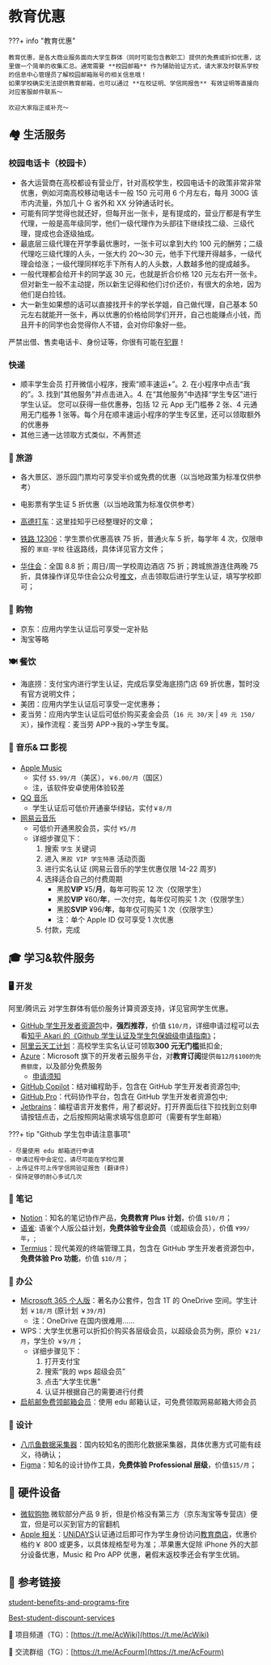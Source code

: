 # 教育优惠

???+ info "教育优惠"

    教育优惠，是各大商业服务面向大学生群体（同时可能包含教职工）提供的免费或折扣优惠，这里做一个简单的收集汇总。通常需要 **校园邮箱** 作为辅助验证方式，请大家及时联系学校的信息中心管理员了解校园邮箱账号的相关信息哦！
    如果学校确实无法提供教育邮箱，也可以通过 **在校证明、学信网报告** 有效证明等直接向对应客服邮件联系～

    欢迎大家指正或补充～

## 🏘️ 生活服务

### 校园电话卡（校园卡）

- 各大运营商在高校都设有营业厅，针对高校学生，校园电话卡的政策非常非常优惠，例如河南高校移动电话卡一般 150 元可用 6 个月左右，每月 300G 该市内流量，外加几十 G 省外和 XX 分钟通话时长。
- 可能有同学觉得也就还好，但每开出一张卡，是有提成的，营业厅都是有学生代理，一般是高年级同学，他们一级代理作为头部往下继续找二级、三级代理，提成也会逐级抽成。
- 最底层三级代理在开学季最优惠时，一张卡可以拿到大约 100 元的酬劳；二级代理吃三级代理的人头，一张大约 20～30 元，他手下代理开得越多，一级代理会给涨；一级代理同样吃手下所有人的人头数，人数越多他的提成越多。
- 一般代理都会给开卡的同学返 30 元，也就是折合价格 120 元左右开一张卡。但对新生一般不主动提，所以新生记得和他们讨价还价，有很大的余地，因为他们是白捡钱。
- 大一新生如果想的话可以直接找开卡的学长学姐，自己做代理，自己基本 50 元左右就能开一张卡，再以优惠的价格给同学们开开，自己也能赚点小钱，而且开卡的同学也会觉得你人不错，会对你印象好一些。

<p style={{fontSize: '25px'}}>严禁出借、售卖电话卡、身份证等，你很有可能在<a href="https://baike.baidu.com/item/%E5%B8%AE%E5%8A%A9%E4%BF%A1%E6%81%AF%E7%BD%91%E7%BB%9C%E7%8A%AF%E7%BD%AA%E6%B4%BB%E5%8A%A8%E7%BD%AA/22357871">犯罪</a>！</p>

### 快递

- 顺丰学生会员 打开微信小程序，搜索“顺丰速运+”。2. 在小程序中点击“我的”。3. 找到“其他服务”并点击进入。4. 在“其他服务”中选择“学生专区”进行学生认证。
  您可以获得一些优惠券，包括 12 元 App 无门槛券 2 张、4 元通用无门槛券 1 张等。每个月在顺丰速运小程序的学生专区里，还可以领取额外的优惠券
- 其他三通一达领取方式类似，不再赘述

### 🚅 旅游

- 各大景区、游乐园门票均可享受半价或免费的优惠（以当地政策为标准仅供参考）

- 电影票有学生证 5 折优惠（以当地政策为标准仅供参考）

- [高德打车](https://zhuanlan.zhihu.com/p/646927405)：这里挂知乎已经整理好的文章；

- [铁路 12306](https://kyfw.12306.cn/otn/gonggao/student.html)：学生票价优惠高铁 75 折，普通火车 5 折，每学年 4 次，仅限申报的 `家庭-学校` 往返路线，具体详见官方文件；

- [华住会](https://www.hworld.com/)：全国 8.8 折；周日/周一学校周边酒店 75 折；跨城旅游连住两晚 75 折，具体操作详见华住会公众号[推文](https://mp.weixin.qq.com/s/YftM7f7WR2JQQPxx5godwg)，点击领取后进行学生认证，填写学校即可；

### 🏪 购物

- 京东：应用内学生认证后可享受一定补贴
- 淘宝等略

### 🍽️ 餐饮

- 海底捞：支付宝内进行学生认证，完成后享受海底捞门店 69 折优惠，暂时没有官方说明文件；
- 美团：应用内学生认证后可享受一定优惠券；
- 麦当劳：应用内学生认证后可低价购买麦金会员（`16 元 30/天` | `49 元 150/天`），操作流程：麦当劳 APP->我的->学生专属。

### 🎵 音乐& 🎞️ 影视

- [Apple Music](https://www.apple.com/apple-music/#plans)
  - 实付 `$5.99/月`（美区），`￥6.00/月`（国区）
  - 注，该软件安卓使用体验较差
- [QQ 音乐](https://y.qq.com/jzt/student)
  - 学生认证后可低价开通豪华绿钻，实付`￥8/月`
- [网易云音乐](https://y.music.163.com/g/m/at/daydayup230505Astudyup?page=2ade783a2638439591ca02a78c0f85ca&extCfhannel=sms-3)
  - 可低价开通黑胶会员，实付 `¥5/月`
  - 详细步骤见下：
    1. 搜索 `学生` 关键词
    2. 进入 `黑胶 VIP 学生特惠` 活动页面
    3. 进行实名认证 (网易云音乐的学生优惠仅限 14-22 周岁)
    4. 选择适合自己的付费周期
       - 黑胶**VIP** ¥5/**月**，每年可购买 12 次（仅限学生）
       - 黑胶**VIP** ¥60/**年**，一次付完，每年仅可购买 1 次（仅限学生）
       - 黑胶**SVIP** ¥96/**年**，每年仅可购买 1 次（仅限学生）
       - 注：单个 Apple ID 仅可享受 1 次优惠
    5. 付款，完成

## 🎓 学习&软件服务

### 🖥️ 开发

阿里/腾讯云 对学生群体有低价服务计算资源支持，详见官网学生优惠。

- [GitHub 学生开发者资源包](https://education.github.com/pack)中，**强烈推荐**，价值 `$10/月`，详细申请过程可以去看[知乎 Akari 的《Github 学生认证及学生包保姆级申请指南》](https://github.com/JimmyLing233/Github-Student-Certification-Guide)；
- [阿里云天工计划](https://university.aliyun.com/)：高校学生实名认证可领取**300 元无门槛**抵扣金;
- [Azure](https://azure.microsoft.com/zh-cn/free/students/)：Microsoft 旗下的开发者云服务平台，对**教育订阅**提供`每12月$100的免费额度`，以及部分免费服务
  - [申请须知](https://www.bilibili.com/read/cv22794294/)
- [GitHub Copilot](https://github.com/features/copilot/plans?cft=copilot_li.features_copilot)：结对编程助手，包含在 GitHub 学生开发者资源包中;
- [GitHub Pro](https://docs.github.com/zh/get-started/learning-about-github/githubs-plans#github-pro)：代码协作平台，包含在 GitHub 学生开发者资源包中;
- [Jetbrains](https://www.jetbrains.com/zh-cn/community/education/#students)：编程语言开发套件，用了都说好。打开界面后往下拉找到立刻申请按钮点击，之后按照网站需求填写信息即可（需要有学生邮箱）

???+ tip "Github 学生包申请注意事项"

    - 尽量使用 edu 邮箱进行申请
    - 申请过程中会定位，请尽可能在学校位置
    - 上传证件可上传学信网验证报告 (翻译件)
    - 保持足够的耐心多试几次

### 📒 笔记

- [Notion](https://www.notion.so/product/notion-for-education)：知名的笔记协作产品，**免费教育 Plus 计划**，价值 `$10/月`；
- [语雀](https://www.yuque.com/yuque/welfare/edu#zLvwf): 语雀个人版公益计划，**免费体验专业会员**（或超级会员），价值 `¥99/年`，;
- [Termius](https://termius.com/education)：现代美观的终端管理工具，包含在 GitHub 学生开发者资源包中，**免费体验 Pro 功能**，价值 `$10/月`；

### 📑 办公

- [Microsoft 365 个人版](https://www.microsoft.com/zh-cn/microsoft-365/college-student-pricing)：著名办公套件，包含 1T 的 OneDrive 空间。学生计划 `￥18/月` (原计划 `￥39/月`)
  - 注：OneDrive 在国内很难用……
- WPS：大学生优惠可以折扣价购买各层级会员，以超级会员为例，原价 `￥21/月`，学生价 `￥9/月`；
  - 详细步骤见下：
    1. 打开支付宝
    2. 搜索“我的 wps 超级会员”
    3. 点击“大学生优惠”
    4. 认证并根据自己的需要进行付费
- [启航邮免费领邮箱会员](https://vip.163.com/projects/campus-vip)：使用 edu 邮箱认证，可免费领取网易邮箱大师会员

### 🎨 设计

- [八爪鱼数据采集器](https://www.bazhuayu.com/education)：国内较知名的图形化数据采集器，具体优惠方式可能有歧义，待确认；
- [Figma](https://www.figma.com/education/)：知名的设计协作工具，**免费体验 Professional 层级**，价值`$15/月`；

## 📱 硬件设备

- [微软购物](https://www.microsoftstore.com.cn/student).微软部分产品 9 折，但是价格没有第三方（京东淘宝等专营店）便宜，但是可以买到官方的官翻机
- [Apple 相关](https://www.apple.com/education/)：[UNiDAYS](https://www.myunidays.com/)认证通过后即可作为学生身份访问[教育商店](https://www.apple.com.cn/cn-edu/shop)，优惠价格约￥ 800 或更多，以具体规格型号为准；.苹果惠大促除 iPhone 外的大部分设备优惠，Music 和 Pro APP 优惠，暑假末返校季还会有学生优销。

## 🔗 参考链接

[student-benefits-and-programs-fire](https://github.com/dipakkr/A-to-Z-Resources-for-Students?tab=readme-ov-file#3-student-benefits-and-programs-fire)

[Best-student-discount-services](https://github.com/OpenGenus/Best-student-discount-services)

🔗 项目频道（TG）：[https://t.me/AcWiki](https://t.me/AcWiki)

🔗 交流群组（TG）：[https://t.me/AcFourm](https://t.me/AcFourm)
